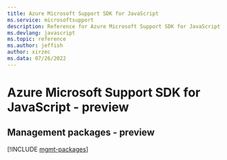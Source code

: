 ```yaml
---
title: Azure Microsoft Support SDK for JavaScript
ms.service: microsoftsupport
description: Reference for Azure Microsoft Support SDK for JavaScript
ms.devlang: javascript
ms.topic: reference
ms.author: jeffish
author: xirzec
ms.data: 07/26/2022
---
```

# Azure Microsoft Support SDK for JavaScript - preview

## Management packages - preview
[!INCLUDE [mgmt-packages](microsoft-support-mgmt-index.md)]

